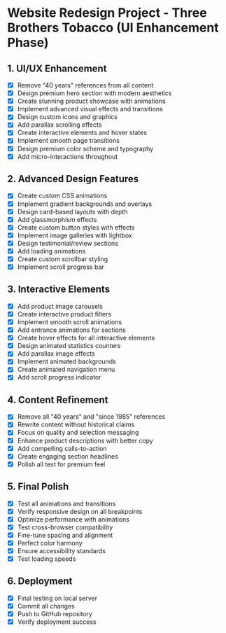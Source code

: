 # Website Redesign Project - Three Brothers Tobacco (UI Enhancement Phase)

## 1. UI/UX Enhancement
- [x] Remove "40 years" references from all content
- [x] Design premium hero section with modern aesthetics
- [x] Create stunning product showcase with animations
- [x] Implement advanced visual effects and transitions
- [x] Design custom icons and graphics
- [x] Add parallax scrolling effects
- [x] Create interactive elements and hover states
- [x] Implement smooth page transitions
- [x] Design premium color scheme and typography
- [x] Add micro-interactions throughout

## 2. Advanced Design Features
- [x] Create custom CSS animations
- [x] Implement gradient backgrounds and overlays
- [x] Design card-based layouts with depth
- [x] Add glassmorphism effects
- [x] Create custom button styles with effects
- [x] Implement image galleries with lightbox
- [x] Design testimonial/review sections
- [x] Add loading animations
- [x] Create custom scrollbar styling
- [x] Implement scroll progress bar

## 3. Interactive Elements
- [x] Add product image carousels
- [x] Create interactive product filters
- [x] Implement smooth scroll animations
- [x] Add entrance animations for sections
- [x] Create hover effects for all interactive elements
- [x] Design animated statistics counters
- [x] Add parallax image effects
- [x] Implement animated backgrounds
- [x] Create animated navigation menu
- [x] Add scroll progress indicator

## 4. Content Refinement
- [x] Remove all "40 years" and "since 1985" references
- [x] Rewrite content without historical claims
- [x] Focus on quality and selection messaging
- [x] Enhance product descriptions with better copy
- [x] Add compelling calls-to-action
- [x] Create engaging section headlines
- [x] Polish all text for premium feel

## 5. Final Polish
- [x] Test all animations and transitions
- [x] Verify responsive design on all breakpoints
- [x] Optimize performance with animations
- [x] Test cross-browser compatibility
- [x] Fine-tune spacing and alignment
- [x] Perfect color harmony
- [x] Ensure accessibility standards
- [x] Test loading speeds

## 6. Deployment
- [x] Final testing on local server
- [x] Commit all changes
- [x] Push to GitHub repository
- [x] Verify deployment success